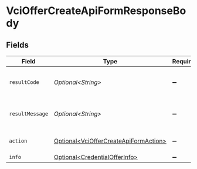# VciOfferCreateApiFormResponseBody


## Fields

| Field                                                                                            | Type                                                                                             | Required                                                                                         | Description                                                                                      |
| ------------------------------------------------------------------------------------------------ | ------------------------------------------------------------------------------------------------ | ------------------------------------------------------------------------------------------------ | ------------------------------------------------------------------------------------------------ |
| `resultCode`                                                                                     | *Optional\<String>*                                                                              | :heavy_minus_sign:                                                                               | The code which represents the result of the API call.                                            |
| `resultMessage`                                                                                  | *Optional\<String>*                                                                              | :heavy_minus_sign:                                                                               | A short message which explains the result of the API call.                                       |
| `action`                                                                                         | [Optional\<VciOfferCreateApiFormAction>](../../models/operations/VciOfferCreateApiFormAction.md) | :heavy_minus_sign:                                                                               | The result of the `/vci/offer/create` API call.                                                  |
| `info`                                                                                           | [Optional\<CredentialOfferInfo>](../../models/components/CredentialOfferInfo.md)                 | :heavy_minus_sign:                                                                               | N/A                                                                                              |